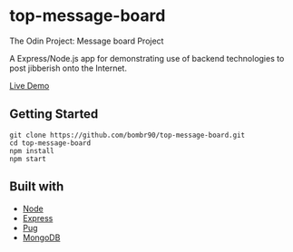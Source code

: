 # top-message-board
The Odin Project: Message board Project

A Express/Node.js app for demonstrating use of backend technologies to post jibberish onto the Internet. 

[Live Demo]()

## Getting Started
```
git clone https://github.com/bombr90/top-message-board.git
cd top-message-board
npm install
npm start
```

## Built with 
- [Node](https://nodejs.dev/en/)
- [Express](https://expressjs.com/)
- [Pug](https://www.npmjs.com/package/pug)
- [MongoDB](https://cloud.mongodb.com/)
